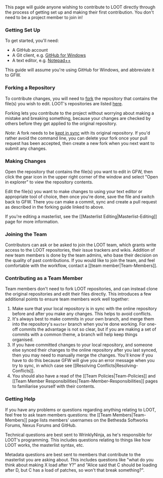 This page will guide anyone wishing to contribute to LOOT directly through the process of getting set up and making their first contribution. You don't need to be a project member to join in!

### Getting Set Up

To get started, you'll need:

* A GitHub account
* A Git client, e.g. [GitHub for Windows](http://windows.github.com/)
* A text editor, e.g. [Notepad++](http://notepad-plus-plus.org/)

This guide will assume you're using GitHub for Windows, and abbreviate it to GFW.

### Forking a Repository

To contribute changes, you will need to [fork](http://guides.github.com/overviews/forking/) the repository that contains the file(s) you wish to edit. LOOT's repositories are listed [here](https://github.com/loot).

Forking lets you contribute to the project without worrying about making a mistake and breaking something, because your changes are checked by others before they get applied to the original repository.

*Note*: A fork needs to be [kept in sync](https://help.github.com/articles/syncing-a-fork) with its original repository. If you'd rather avoid the command line, you can delete your fork once your pull request has been accepted, then create a new fork when you next want to submit any changes.

### Making Changes

Open the repository that contains the file(s) you want to edit in GFW, then click the gear icon in the upper right corner of the window and select "Open in explorer" to view the repository contents.

Edit the file(s) you want to make changes to using your text editor or appropriate tool of choice, then once you're done, save the file and switch back to GFW. There you can make a commit, sync and create a pull request as described in the forking guide linked to above.

If you're editing a masterlist, see the [[Masterlist Editing|Masterlist-Editing]] page for more information.

### Joining the Team

Contributors can ask or be asked to join the LOOT team, which grants write access to the LOOT repositories, their issue trackers and wikis. Addition of new team members is done by the team admins, who base their decision on the quality of past contributions. If you would like to join the team, and feel comfortable with the workflow, contact a [[team member|Team-Members]].

### Contributing as a Team Member

Team members don't need to fork LOOT repositories, and can instead clone the original repositories and edit their files directly. This introduces a few additional points to ensure team members work well together:

1. Make sure that your local repository is in sync with the online repository before and after you make any changes. This helps to avoid conflicts.
2. It's always best to make commits in your own branch, and merge them into the repository's `master` branch when you're done working. For one-off commits the advantage is not so clear, but if you are making a set of commits with a common theme, a branch will help keep things organised. 
3. If you have committed changes to your local repository, and someone else synced their changes to the online repository after you last synced, then you may need to manually merge the changes. You'll know if you have to do this because GFW will give you an error message when you try to sync, in which case see [[Resolving Conflicts|Resolving-Conflicts]].
4. You should also have a read of the [[Team Policies|Team-Policies]] and [[Team Member Responsibilities|Team-Member-Responsibilities]] pages to familiarise yourself with their contents.

### Getting Help

If you have any problems or questions regarding anything relating to LOOT, feel free to ask team members questions: the [[Team Members|Team-Members]] page lists members' usernames on the Bethesda Softworks Forums, Nexus Forums and GitHub.

Technical questions are best sent to WrinklyNinja, as he's responsible for LOOT's programming. This includes questions relating to things like how LOOT works, the masterlist syntax, etc.

Metadata questions are best sent to members that contribute to the masterlist you are asking about. This includes questions like "what do you think about making X load after Y?" and "Alice said that C should be loading after D, but C has a load of patches, so won't that break something?".